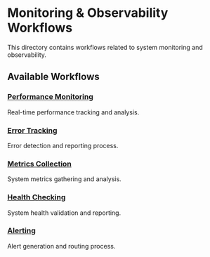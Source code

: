 # Monitoring & Observability Workflows

This directory contains workflows related to system monitoring and observability.

## Available Workflows

### [Performance Monitoring](./performance-monitoring-workflow.md)
Real-time performance tracking and analysis.

### [Error Tracking](./error-tracking-workflow.md)
Error detection and reporting process.

### [Metrics Collection](./metrics-collection-workflow.md)
System metrics gathering and analysis.

### [Health Checking](./health-checking-workflow.md)
System health validation and reporting.

### [Alerting](./alerting-workflow.md)
Alert generation and routing process. 